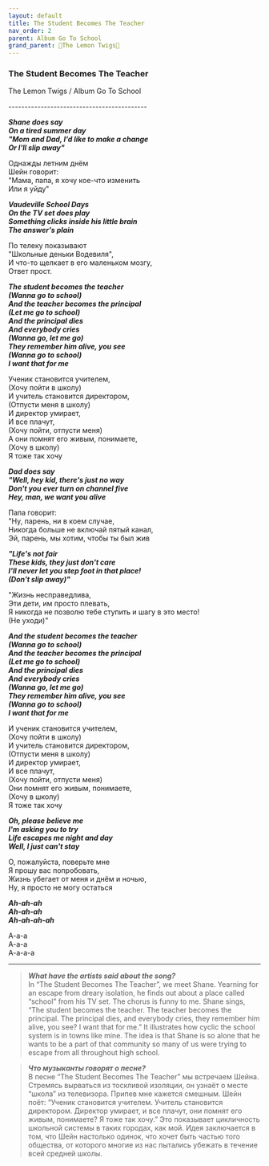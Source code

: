 ```yaml
---  
layout: default  
title: The Student Becomes The Teacher  
nav_order: 2  
parent: Album Go To School  
grand_parent: 🍋The Lemon Twigs🍋  
---  
```


### **The Student Becomes The Teacher**  
<p>
The Lemon Twigs	/ Album Go To School
</p>
-------------------------------------------

**_Shane does say  
On a tired summer day  
"Mom and Dad, I'd like to make a change  
Or I'll slip away"_**  

Однажды летним днём  
Шейн говорит:  
"Мама, папа, я хочу кое-что изменить  
Или я уйду"  

**_Vaudeville School Days  
On the TV set does play  
Something clicks inside his little brain  
The answer's plain_**  

По телеку показывают  
"Школьные деньки Водевиля",  
И что-то щелкает в его маленьком мозгу,  
Ответ прост.  

**_The student becomes the teacher  
(Wanna go to school)  
And the teacher becomes the principal  
(Let me go to school)  
And the principal dies  
And everybody cries  
(Wanna go, let me go)  
They remember him alive, you see  
(Wanna go to school)  
I want that for me_**  

Ученик становится учителем,  
(Хочу пойти в школу)  
И учитель становится директором,  
(Отпусти меня в школу)  
И директор умирает,  
И все плачут,  
(Хочу пойти, отпусти меня)  
А они помнят его живым, понимаете,  
(Хочу в школу)  
Я тоже так хочу  

**_Dad does say  
"Well, hey kid, there's just no way  
Don't you ever turn on channel five  
Hey, man, we want you alive_**  

Папа говорит:  
"Ну, парень, ни в коем случае,  
Никогда больше не включай пятый канал,  
Эй, парень, мы хотим, чтобы ты был жив  

**_"Life's not fair  
These kids, they just don't care  
I'll never let you step foot in that place!  
(Don't slip away)"_**  

"Жизнь несправедлива,  
Эти дети, им просто плевать,  
Я никогда не позволю тебе ступить и шагу в это место!  
(Не уходи)"

**_And the student becomes the teacher  
(Wanna go to school)  
And the teacher becomes the principal  
(Let me go to school)  
And the principal dies  
And everybody cries  
(Wanna go, let me go)  
They remember him alive, you see  
(Wanna go to school)  
I want that for me_**  

И ученик становится учителем,  
(Хочу пойти в школу)  
И учитель становится директором,  
(Отпусти меня в школу)  
И директор умирает,  
И все плачут,  
(Хочу пойти, отпусти меня)  
Они помнят его живым, понимаете,  
(Хочу в школу)  
Я тоже так хочу  

**_Oh, please believe me  
I'm asking you to try  
Life escapes me night and day  
Well, I just can't stay_**  

О, пожалуйста, поверьте мне  
Я прошу вас попробовать,  
Жизнь убегает от меня и днём и ночью,  
Ну, я просто не могу остаться  

**_Ah-ah-ah  
Ah-ah-ah  
Ah-ah-ah-ah_**  

А-а-а  
А-а-а  
А-а-а-а  

- - -

> **_What have the artists said about the song?_**  
In “The Student Becomes The Teacher”, we meet Shane. Yearning for an escape from dreary isolation, he finds out about a place called “school” from his TV set. The chorus is funny to me. Shane sings, “The student becomes the teacher. The teacher becomes the principal. The principal dies, and everybody cries, they remember him alive, you see? I want that for me.” It illustrates how cyclic the school system is in towns like mine. The idea is that Shane is so alone that he wants to be a part of that community so many of us were trying to escape from all throughout high school.

> **_Что музыканты говорят о песне?_**  
В песне “The Student Becomes The Teacher” мы встречаем Шейна. Стремясь вырваться из тоскливой изоляции, он узнаёт о месте “школа” из телевизора. Припев мне кажется смешным. Шейн поёт: “Ученик становится учителем. Учитель становится директором. Директор умирает, и все плачут, они помнят его живым, понимаете? Я тоже так хочу.” Это показывает цикличность школьной системы в таких городах, как мой. Идея заключается в том, что Шейн настолько одинок, что хочет быть частью того общества, от которого многие из нас пытались убежать в течение всей средней школы.

